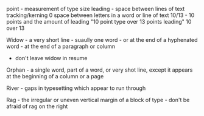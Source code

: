point - measurement of type size
leading - space between lines of text
tracking/kerning 0 space between letters in a word or line of text
10/13 - 10 points and the amount of leading "10 point type over 13 points leading" 10 over 13

Widow - a very short line - suaully one word - or at the end of a hyphenated word - at the end of a paragraph or column
- don't leave widow in resume

Orphan - a single word, part of a word, or very shot line, except it appears at the beginning of a column or a page

River - gaps in typesetting which appear to run through

Rag - the irregular or uneven vertical margin of a block of type
    - don't be afraid of rag on the right